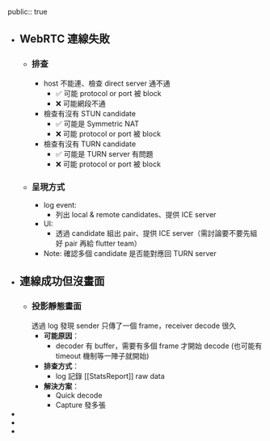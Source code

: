 public:: true

- ## WebRTC 連線失敗
	- ### 排查
		- host 不能連、檢查 direct server 通不通
			- ✅ 可能 protocol or port 被 block
			- ❌ 可能網段不通
		- 檢查有沒有 STUN candidate
			- ✅ 可能是 Symmetric NAT
			- ❌ 可能 protocol or port 被 block
		- 檢查有沒有 TURN candidate
			- ✅ 可能是 TURN server 有問題
			- ❌ 可能 protocol or port 被 block
	- ### 呈現方式
		- log event:
			- 列出 local & remote candidates、提供 ICE server
		- UI:
			- 透過 candidate 組出 pair、提供 ICE server（需討論要不要先組好 pair 再給 flutter team）
		- Note: 
		  確認多個 candidate 是否能對應回 TURN server
- ## 連線成功但沒畫面
	- ### 投影靜態畫面
	  透過 log 發現 sender 只傳了一個 frame，receiver decode 很久
		- **可能原因**：
			- decoder 有 buffer，需要有多個 frame 才開始 decode (也可能有 timeout 機制等一陣子就開始)
		- **排查方式**：
			- log 記錄 [[StatsReport]] raw data
		- **解決方案**：
			- Quick decode
			- Capture 發多張
-
-
-